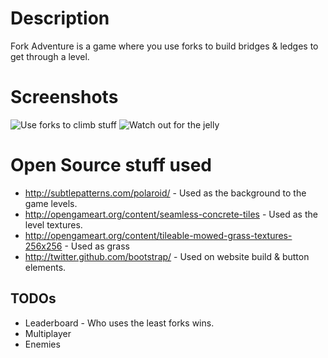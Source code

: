 # Description

Fork Adventure is a game where you use forks to build bridges & ledges to get through a level.

# Screenshots

<img src="http://game-off.fullondesign.co.uk/img/screenshots/use-forks-to-climb-stuff.jpg" alt="Use forks to climb stuff" style="border:0;">

<img src="http://game-off.fullondesign.co.uk/img/screenshots/watch-out-for-the-jelly.jpg" alt="Watch out for the jelly" style="border:0;">

# Open Source stuff used

 * http://subtlepatterns.com/polaroid/ - Used as the background to the game levels.
 * http://opengameart.org/content/seamless-concrete-tiles - Used as the level textures. 
 * http://opengameart.org/content/tileable-mowed-grass-textures-256x256 - Used as grass
 * http://twitter.github.com/bootstrap/ - Used on website build & button elements.

## TODOs
 * Leaderboard - Who uses the least forks wins.
 * Multiplayer
 * Enemies